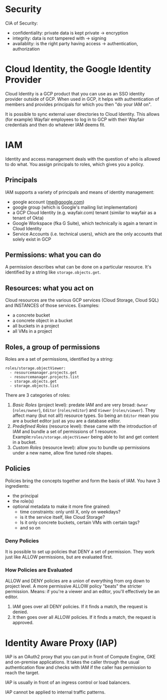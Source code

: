 # Security

CIA of Security:
* confidentiality: private data is kept private -> encryption
* integrity: data is not tampered with -> signing
* availablity: is the right party having access -> authentication, authorization

# Cloud Identity, the Google Identity Provider

Cloud Identity is a GCP product that you can use as an SSO identity provider outside of GCP. When used in GCP, it helps with authentication of members and provides principals for which you then "do your IAM on".

It is possible to sync external user directories to Cloud Identity. This allows (for example) Wayfair employees to log in to GCP with their Wayfair credentials and then do whatever IAM deems fit.

# IAM

Identity and access management deals with the question of who is allowed to do what.
You assign principals to roles, which gives you a policy.

## Principals

IAM supports a variety of principals and means of identity management:
* google account (me@google.com)
* google group (which is Google's mailing list implementation)
* a GCP Cloud Identity (e.g. wayfair.com) tenant (similar to wayfair as a tenant of Okta)
* Google Workspace (fka G Suite), which technically is again a tenant in Cloud Identity
* Service Accounts (i.e. technical users), which are the only accounts that solely exist in GCP

## Permissions: what you can do

A permission describes what can be done on a particular resource. It's identified by a string like `storage.objects.get`.

## Resources: what you act on

Cloud resources are the various GCP services (Cloud Storage, Cloud SQL) and INSTANCES of those services.
Examples:
* a concrete bucket
* a concrete object in a bucket
* all buckets in a project
* all VMs in a project

## Roles, a group of permissions

Roles are a set of permissions, identified by a string: 
```
roles/storage.objectViewer:
  - resourcemanager.projects.get
  - resourcemanager.projects.list
  - storage.objects.get
  - storage.objects.list
```

There are 3 categories of roles:

1) _Basic Roles_ (project level): predate IAM and are very broad: `Owner` (`roles/owner`), `Editor` (`roles/editor`) and `Viewer` (`roles/viewer`). They affect many (but not all!) resource types. So being an `Editor` mean you are a bucket editor just as you are a database editor.
2) _Predefined Roles_ (resource level): these came with the introduction of IAM and bundle a set of permissions of 1 resource. Example:`roles/storage.objectViewer` being able to list and get content in a bucket.
3) _Custom Roles_ (resource level): allow you to bundle up permissions under a new name, allow fine tuned role shapes.

## Policies

Policies bring the concepts together and form the basis of IAM. You have 3 ingredients:

* the principal
* the role(s)
* optional metadata to make it more fine grained: 
  * time constraints: only until X, only on weekdays?
  * is it the service itself, like Cloud Storage?
  * Is it only concrete buckets, certain VMs with certain tags?
  * and so on

### Deny Policies

It is possible to set up policies that DENY a set of permission. They work just like ALLOW permissions, but are evaluated first.

### How Policies are Evaluated

ALLOW and DENY policies are a union of everything from org down to project level. A more permissive ALLOW policy "beats" the stricter permission. Means: if you're a viewer and an editor, you'll effectively be an editor.

1) IAM goes over all DENY policies. If it finds a match, the request is denied.
2) It then goes over all ALLOW policies. If it finds a match, the request is approved.

# Identity Aware Proxy (IAP)

IAP is an OAuth2 proxy that you can put in front of Compute Engine, GKE and on-premise applications. It takes the caller through the usual authentication flow and checks with IAM if the caller has permission to reach the target.

IAP is usually in front of an ingress control or load balancers.

IAP cannot be applied to internal traffic patterns.
